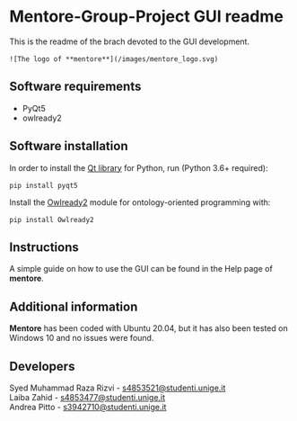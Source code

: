 # Mentore-Group-Project GUI readme

This is the readme of the brach devoted to the GUI development.

    ![The logo of **mentore**](/images/mentore_logo.svg)

## Software requirements

- PyQt5
- owlready2

## Software installation

In order to install the [Qt library](https://www.qt.io/) for Python, run (Python 3.6+ required):

```
pip install pyqt5
```

Install the [Owlready2](https://pypi.org/project/Owlready2/) module for ontology-oriented programming with:

```
pip install Owlready2
```

## Instructions

A simple guide on how to use the GUI can be found in the Help page of **mentore**.

## Additional information

**Mentore** has been coded with Ubuntu 20.04, but it has also been tested on Windows 10 and no issues were found.

## Developers

Syed Muhammad Raza Rizvi - s4853521@studenti.unige.it  
Laiba Zahid - s4853477@studenti.unige.it  
Andrea Pitto - s3942710@studenti.unige.it
